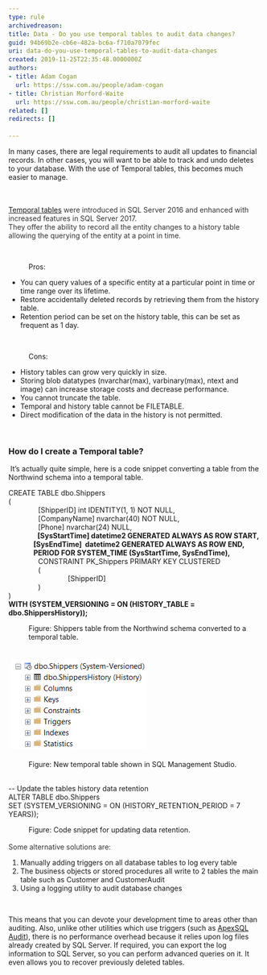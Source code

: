 ```yaml
---
type: rule
archivedreason: 
title: Data - Do you use temporal tables to audit data changes?
guid: 94b69b2e-cb6e-482a-bc6a-f710a7079fec
uri: data-do-you-use-temporal-tables-to-audit-data-changes
created: 2019-11-25T22:35:48.0000000Z
authors:
- title: Adam Cogan
  url: https://ssw.com.au/people/adam-cogan
- title: Christian Morford-Waite
  url: https://ssw.com.au/people/christian-morford-waite
related: []
redirects: []

---
```



<p class="ssw15-rteElement-P">​​​In many cases, there are le​gal requirements to audit all updates to financial records. In other cases, you will want to be able to track and undo deletes to your database. With the use of Temporal tables, this becomes much easier to manage.<br></p>
<br><excerpt class='endintro'></excerpt><br>
<div><font color="#333333"><a href="https://docs.microsoft.com/en-us/sql/relational-databases/tables/temporal-tables?view=sql-server-ver15">​Temporal tables​</a> were introduced in SQL Server 2016 and enhanced with increased features in SQL Server 2017.<br>They offer the ability to record all the entity changes to a history table allowing the querying of the entity at a point in time.​<br></font></div><p class="ssw15-rteElement-P">​</p><dd class="ssw15-rteElement-FigureGood">​​Pros:<br></dd><p class="ssw15-rteElement-P"></p><ul><li>You can query values of a specific entity at a particular point in time or time range over its lifetime.</li><li>Restore accidentally deleted records by retrieving them from the history table.</li><li>Retention period can be set on the history table, this can be set as frequent as 1 day.</li></ul> <br><p></p><dd class="ssw15-rteElement-FigureBad">Co​​ns:<br></dd><p class="ssw15-rteElement-P"></p><ul><li>History tables can grow very quickly in size.​<br></li><li>Storing blob datatypes (nvarchar(max), varbinary(max), ntext and image) can increase storage costs and decrease performance.</li><li>You cannot truncate the table.</li><li>Temporal and history table cannot be FILETABLE.</li><li>Direct modification of the data in the history is not permitted.</li></ul> <h3 class="ssw15-rteElement-H3">How do I create a Temporal table?</h3> It’s actually quite simple, here is a code snippet converting a table from the Northwind schema into a temporal table.<br><p></p><p class="ssw15-rteElement-CodeArea">​​CREATE TABLE dbo.Shippers<br>(<br>               [ShipperID] int IDENTITY(1, 1) NOT NULL,<br>               [CompanyName] nvarchar(40) NOT NULL,<br>               [Phone] nvarchar(24) NULL,<br>             <strong>  [SysStartTime] datetime2 GENERATED ALWAYS AS ROW START,</strong><br><strong>               [SysEndTime]  datetime2 GENERATED ALWAYS AS ROW END,</strong><br><strong>               PERIOD FOR SYSTEM_TIME (SysStartTime, SysEndTime),</strong><br>               CONSTRAINT PK_Shippers PRIMARY KEY CLUSTERED<br>               (             <br>                              [ShipperID]<br>               )<br>)<br><strong>WITH (SYSTEM_VERSIONING = ON (HISTORY_TABLE = dbo.ShippersHistory));</strong><br></p><dd class="ssw15-rteElement-FigureNormal">Figure: Shippers table from the Northwind schema converted to a temporal table.​<br></dd><dl class="ssw15-rteElement-ImageArea"><br><img src="Shippers_TemporalTable.PNG" alt="" style="margin:5px;" /></dl><dd class="ssw15-rteElement-FigureNormal">Figure: New temporal table shown in SQL Management Studio.<br></dd><div><font color="#333333"><br></font></div><p class="ssw15-rteElement-CodeArea">-- Update the tables history data retention<br>ALTER TABLE dbo.Shippers<br>SET (SYSTEM_VERSIONING = ON (HISTORY_RETENTION_PERIOD = 7 YEARS));​<br></p><dd class="ssw15-rteElement-FigureNormal">Figure: Code snippet for updating data retention.<br></dd><div><font color="#333333">​</font></div><div><font color="#333333">Some alternative solutions are:<br></font></div><ol><li>Manually adding triggers on all database tables to log every table</li><li>The business objects or stored procedures all write to 2 tables the main table such as Customer and CustomerAudit</li><li>Using a logging utility to audit database changes<br></li></ol><div><font color="#333333"><br></font></div><p>This means that you can devote your development time to areas other than auditing. Also, unlike other utilities which use triggers (such as <a href="https://www.ssw.com.au/ssw/Redirect/ApexSQL.htm">ApexSQL Audit</a>), there is no performance overhead because it relies upon log files already created by SQL Server. If required, you can export the log information to SQL Server, so you can perform advanced queries on it. It even allows you to recover previously deleted tables.​<br></p>



